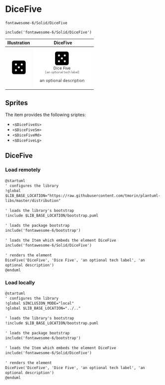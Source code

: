 # DiceFive


```text
fontawesome-6/Solid/DiceFive
```

```text
include('fontawesome-6/Solid/DiceFive')
```



| Illustration | DiceFive |
| :---: | :---: |
| ![illustration for Illustration](../../fontawesome-6/Solid/DiceFive.png) | ![illustration for DiceFive](../../fontawesome-6/Solid/DiceFive.Local.png) |



## Sprites
The item provides the following sriptes:

- `<$DiceFiveXs>`
- `<$DiceFiveSm>`
- `<$DiceFiveMd>`
- `<$DiceFiveLg>`





## DiceFive

### Load remotely
```plantuml
@startuml
' configures the library
!global $LIB_BASE_LOCATION="https://raw.githubusercontent.com/tmorin/plantuml-libs/master/distribution"

' loads the library's bootstrap
!include $LIB_BASE_LOCATION/bootstrap.puml

' loads the package bootstrap
include('fontawesome-6/bootstrap')

' loads the Item which embeds the element DiceFive
include('fontawesome-6/Solid/DiceFive')

' renders the element
DiceFive('DiceFive', 'Dice Five', 'an optional tech label', 'an optional description')
@enduml
```

### Load locally
```plantuml
@startuml
' configures the library
!global $INCLUSION_MODE="local"
!global $LIB_BASE_LOCATION="../.."

' loads the library's bootstrap
!include $LIB_BASE_LOCATION/bootstrap.puml

' loads the package bootstrap
include('fontawesome-6/bootstrap')

' loads the Item which embeds the element DiceFive
include('fontawesome-6/Solid/DiceFive')

' renders the element
DiceFive('DiceFive', 'Dice Five', 'an optional tech label', 'an optional description')
@enduml
```


